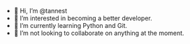 - 👋 Hi, I’m @tannest
- 👀 I’m interested in becoming a better developer.
- 🌱 I’m currently learning Python and Git. 
- 💞️ I’m not looking to collaborate on anything at the moment.

<!---
tannest/tannest is a ✨ special ✨ repository because its `README.md` (this file) appears on your GitHub profile.
You can click the Preview link to take a look at your changes.
--->
